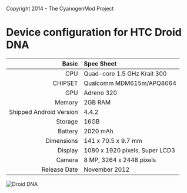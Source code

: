 Copyright 2014 - The CyanogenMod Project

Device configuration for HTC Droid DNA
=====================================

Basic   | Spec Sheet
-------:|:-------------------------
CPU     | Quad-core 1.5 GHz Krait 300
CHIPSET | Qualcomm MDM615m/APQ8064
GPU     | Adreno 320
Memory  | 2GB RAM
Shipped Android Version | 4.4.2
Storage | 16GB
Battery | 2020 mAh
Dimensions | 141 x 70.5 x 9.7 mm
Display | 1080 x 1920 pixels, Super LCD3
Camera  | 8 MP, 3264 x 2448 pixels
Release Date | November 2012


![Droid DNA](http://wiki.cyanogenmod.org/images/thumb/7/7e/Dlx.png/314px-Dlx.png "Droid DNA")
